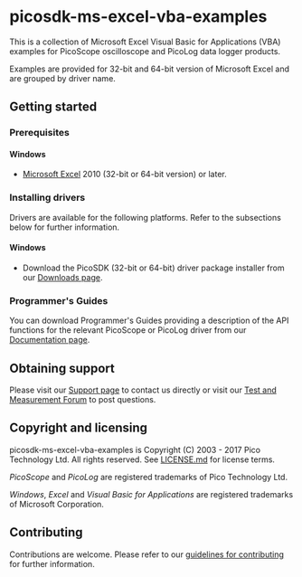 # picosdk-ms-excel-vba-examples

This is a collection of Microsoft Excel Visual Basic for Applications (VBA) examples for PicoScope oscilloscope and PicoLog data logger products.

Examples are provided for 32-bit and 64-bit version of Microsoft Excel and are grouped by driver name.

## Getting started

### Prerequisites

#### Windows

* [Microsoft Excel](https://products.office.com/en-gb/excel) 2010 (32-bit or 64-bit version) or later.  

### Installing drivers

Drivers are available for the following platforms. Refer to the subsections below for further information.

#### Windows

* Download the PicoSDK (32-bit or 64-bit) driver package installer from our [Downloads page](https://www.picotech.com/downloads).

### Programmer's Guides

You can download Programmer's Guides providing a description of the API functions for the relevant PicoScope or PicoLog driver from our [Documentation page](https://www.picotech.com/library/documentation).

## Obtaining support

Please visit our [Support page](https://www.picotech.com/tech-support) to contact us directly or visit our [Test and Measurement Forum](https://www.picotech.com/support/forum18.html) to post questions.

## Copyright and licensing

picosdk-ms-excel-vba-examples is Copyright (C) 2003 - 2017 Pico Technology Ltd. All rights reserved. See [LICENSE.md](LICENSE.md) for license terms. 

*PicoScope* and *PicoLog* are registered trademarks of Pico Technology Ltd. 

*Windows*, *Excel* and *Visual Basic for Applications* are registered trademarks of Microsoft Corporation.

## Contributing

Contributions are welcome. Please refer to our [guidelines for contributing](.github/CONTRIBUTING.md) for further information.

